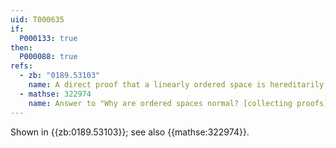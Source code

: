 ```yaml
---
uid: T000635
if:
  P000133: true
then:
  P000088: true
refs:
  - zb: "0189.53103"
    name: A direct proof that a linearly ordered space is hereditarily collectionwise normal (Steen)
  - mathse: 322974
    name: Answer to "Why are ordered spaces normal? [collecting proofs]"
---
```


Shown in {{zb:0189.53103}}; see also {{mathse:322974}}.
